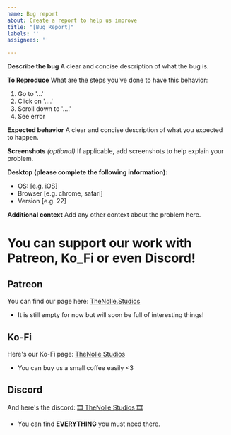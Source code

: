 ```yaml
---
name: Bug report
about: Create a report to help us improve
title: "[Bug Report]"
labels: ''
assignees: ''

---
```


**Describe the bug**
A clear and concise description of what the bug is.

**To Reproduce**
What are the steps you've done to have this behavior:
1. Go to '...'
2. Click on '....'
3. Scroll down to '....'
4. See error

**Expected behavior**
A clear and concise description of what you expected to happen.

**Screenshots** *(optional)*
If applicable, add screenshots to help explain your problem.

**Desktop (please complete the following information):**
 - OS: [e.g. iOS]
 - Browser [e.g. chrome, safari]
 - Version [e.g. 22]

**Additional context**
Add any other context about the problem here.
# You can support our work with Patreon, Ko_Fi or even Discord!


## Patreon
You can find our page here: [TheNolle.Studios](https://www.patreon.com/TheNolle_Studios)
- It is still empty for now but will soon be full of interesting things!

## Ko-Fi
Here's our Ko-Fi page: [TheNolle Studios](https://ko-fi.com/thenollestudios)
- You can buy us a small coffee easily <3

## Discord
And here's the discord: [🎞 TheNolle Studios 🎞](https://discord.com/invite/yUgp7k8)
- You can find **EVERYTHING** you must need there.
